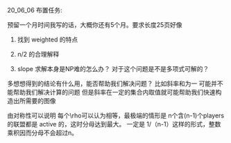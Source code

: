 20_06_06
布置任务:

预留一个月时间我写的话，大概你还有5个月。要求长度25页好像

1. 找到 weighted 的特点

2. n/2 的合理解释

3. slope 求解本身是NP难的怎么办？ 对于这个问题是不是多项式可解的？

多想想得到的结论有什么用，能否帮助我们解决问题？
比如斜率和为一 可能并不能帮助我们解决计算的问题
但是斜率在一定的集合内取值就可能帮助我们快速构造出所需要的图像


由对称性可以说明 每个\rho可以认为相等，最极端的情形是
n个含(n-1)个players 的联盟都是 active 的，这时分母达到最大。
一定是 1/（n-1）这样的形式，整数乘积因而分母不会超过n。

<!-- 用反证法说明 对于n个含相同player 不能共存？ -->

